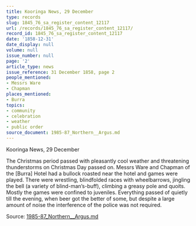```yaml
---
title: Kooringa News, 29 December
type: records
slug: 1845_76_sa_register_content_12117
url: /records/1845_76_sa_register_content_12117/
record_id: 1845_76_sa_register_content_12117
date: '1858-12-31'
date_display: null
volume: null
issue_number: null
page: '2'
article_type: news
issue_reference: 31 December 1858, page 2
people_mentioned:
- Messrs Ware
- Chapman
places_mentioned:
- Burra
topics:
- community
- celebration
- weather
- public order
source_document: 1985-87_Northern__Argus.md
---
```


Kooringa News, 29 December

The Christmas period passed with pleasantly cool weather and threatening thunderstorms on Christmas Day passed on.  Messrs Ware and Chapman of the [Burra] Hotel had a bullock roasted near the hotel and games were played.  There were wrestling, blindfolded races with wheelbarrows, jingling the bell (a variety of blind-man’s-buff), climbing a greasy pole and quoits.  Mostly the games were confined to juveniles.  Everything passed of quietly till the evening, when beer got the better of some, but despite a large amount of noise the interference of the police was not required.

Source: [1985-87_Northern__Argus.md](/downloads/markdown/1985-87_Northern__Argus.md)

